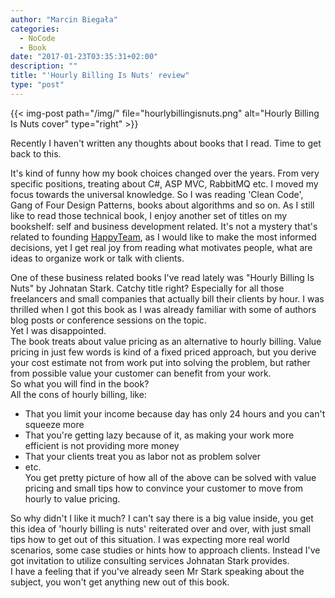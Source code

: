 ```yaml
---
author: "Marcin Biegała"
categories:
  - NoCode
  - Book
date: "2017-01-23T03:35:31+02:00"
description: ""
title: "'Hourly Billing Is Nuts' review"
type: "post"
---
```

<!-- <img style="float: right;" src="/img/hourlybillingisnuts.png" alt="Hourly Billing Is Nuts cover"> -->

{{< img-post path="/img/" file="hourlybillingisnuts.png" alt="Hourly Billing Is Nuts cover" type="right" >}}

Recently I haven't written any thoughts about books that I read.
Time to get back to this.

It's kind of funny how my book choices changed over the years. From very specific positions, treating about C#, ASP MVC, RabbitMQ etc. I moved my focus towards the universal knowledge. So I was reading 'Clean Code',  Gang of Four Design Patterns, books about algorithms and so on. As I still like to read those technical book, I enjoy another set of titles on my bookshelf: self and business development related. It's not a mystery that's related to founding [HappyTeam](https://happyteam.io), as I would like to make the most informed decisions, yet I get real joy from reading what motivates people, what are ideas to organize work or talk with clients.

One of these business related books I've read lately was "Hourly Billing Is Nuts" by Johnatan Stark. Catchy title right? Especially for all those freelancers and small companies that actually bill their clients by hour.
I was thrilled when I got this book as I was already familiar with some of  authors blog posts or conference sessions on the topic.  
Yet I was disappointed.  
The book treats about value pricing as an alternative to hourly billing. Value pricing in just few words is kind of a fixed priced approach, but you derive your cost estimate not from work put into solving the problem, but rather from possible value your customer can benefit from your work.  
So what you will find in the book?  
All the cons of hourly billing, like:  
* That you limit your income because day has only 24 hours and you can't squeeze more  
* That you're getting lazy because of it, as making your work more efficient is not providing more money  
* That your clients treat you as labor not as problem solver  
* etc.  
You get pretty picture of how all of the above can be solved with value pricing and small tips how to convince your customer to move from hourly to value pricing.  

So why didn't I like it much?
I can't say there is a big value inside, you get this idea of 'hourly billing is nuts' reiterated over and over, with just small tips how to get out of this situation. I was expecting more real world scenarios, some case studies or hints how to approach clients. Instead I've got invitation to utilize consulting services Johnatan Stark provides.  
I have a feeling that if you've already seen Mr Stark speaking about the subject, you won't get anything new out of this book.
